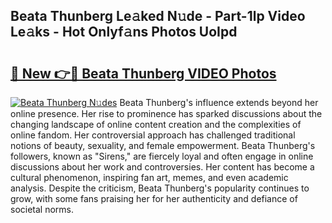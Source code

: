 ## Beata Thunberg Le𝚊ked N𝚞de - Part-1lp Video Le𝚊ks - Hot Onlyf𝚊ns Photos UoIpd

# <h2><a href="http://ab30661.deff.icu/?id=Beata+Thunberg">🔗 New 👉🔴 Beata Thunberg VIDEO Photos</a></h2>

[![Beata Thunberg N𝚞des](https://i.imgur.com/rIISA9y.gif)](http://ab30661.deff.icu/?id=Beata+Thunberg)
Beata Thunberg's influence extends beyond her online presence. Her rise to prominence has sparked discussions about the changing landscape of online content creation and the complexities of online fandom. Her controversial approach has challenged traditional notions of beauty, sexuality, and female empowerment. Beata Thunberg's followers, known as "Sirens," are fiercely loyal and often engage in online discussions about her work and controversies. Her content has become a cultural phenomenon, inspiring fan art, memes, and even academic analysis. Despite the criticism, Beata Thunberg's popularity continues to grow, with some fans praising her for her authenticity and defiance of societal norms.
